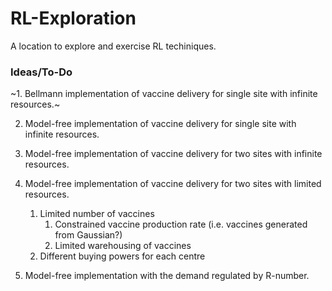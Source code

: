 # RL-Exploration

A location to explore and exercise RL techiniques.

### Ideas/To-Do

~1. Bellmann implementation of vaccine delivery for single site with infinite resources.~

2. Model-free implementation of vaccine delivery for single site with infinite resources.

3. Model-free implementation of vaccine delivery for two sites with infinite resources.

4. Model-free implementation of vaccine delivery for two sites with limited resources.
    1. Limited number of vaccines
        1. Constrained vaccine production rate (i.e. vaccines generated from Gaussian?)
        2. Limited warehousing of vaccines
    2. Different buying powers for each centre

5. Model-free implementation with the demand regulated by R-number.
